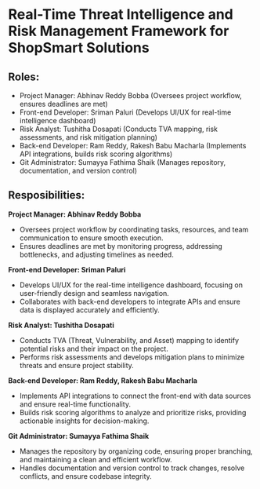# Real-Time Threat Intelligence and Risk Management Framework for ShopSmart Solutions

## Roles:
- Project Manager: Abhinav Reddy Bobba (Oversees project workflow, ensures deadlines are met)
- Front-end Developer: Sriman Paluri (Develops UI/UX for real-time intelligence dashboard)
- Risk Analyst: Tushitha Dosapati (Conducts TVA mapping, risk assessments, and risk mitigation planning)
- Back-end Developer: Ram Reddy, Rakesh Babu Macharla (Implements API integrations, builds risk scoring algorithms)
- Git Administrator: Sumayya Fathima Shaik (Manages repository, documentation, and version control)

## Resposibilities:
**Project Manager: Abhinav Reddy Bobba**  
- Oversees project workflow by coordinating tasks, resources, and team communication to ensure smooth execution.  
- Ensures deadlines are met by monitoring progress, addressing bottlenecks, and adjusting timelines as needed.  

**Front-end Developer: Sriman Paluri**  
- Develops UI/UX for the real-time intelligence dashboard, focusing on user-friendly design and seamless navigation.  
- Collaborates with back-end developers to integrate APIs and ensure data is displayed accurately and efficiently.  

**Risk Analyst: Tushitha Dosapati**  
- Conducts TVA (Threat, Vulnerability, and Asset) mapping to identify potential risks and their impact on the project.  
- Performs risk assessments and develops mitigation plans to minimize threats and ensure project stability.  

**Back-end Developer: Ram Reddy, Rakesh Babu Macharla**  
- Implements API integrations to connect the front-end with data sources and ensure real-time functionality.  
- Builds risk scoring algorithms to analyze and prioritize risks, providing actionable insights for decision-making.  

**Git Administrator: Sumayya Fathima Shaik**  
- Manages the repository by organizing code, ensuring proper branching, and maintaining a clean and efficient workflow.  
- Handles documentation and version control to track changes, resolve conflicts, and ensure codebase integrity.
